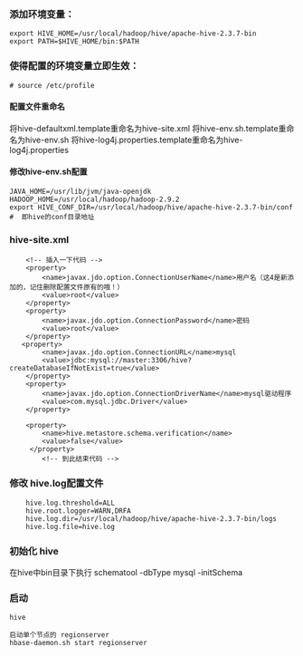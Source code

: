 ### 添加环境变量：

```
export HIVE_HOME=/usr/local/hadoop/hive/apache-hive-2.3.7-bin
export PATH=$HIVE_HOME/bin:$PATH
```

### 使得配置的环境变量立即生效：

```
# source /etc/profile
```



#### 配置文件重命名

将hive-defaultxml.template重命名为hive-site.xml
将hive-env.sh.template重命名为hive-env.sh
将hive-log4j.properties.template重命名为hive-log4j.properties

#### 修改hive-env.sh配置

```shell
JAVA_HOME=/usr/lib/jvm/java-openjdk
HADOOP_HOME=/usr/local/hadoop/hadoop-2.9.2
export HIVE_CONF_DIR=/usr/local/hadoop/hive/apache-hive-2.3.7-bin/conf    #  即hive的conf目录地址
```

### hive-site.xml

```
    <!-- 插入一下代码 -->
    <property>
        <name>javax.jdo.option.ConnectionUserName</name>用户名（这4是新添加的，记住删除配置文件原有的哦！）
        <value>root</value>
    </property>
    <property>
        <name>javax.jdo.option.ConnectionPassword</name>密码
        <value>root</value>
    </property>
   <property>
        <name>javax.jdo.option.ConnectionURL</name>mysql
        <value>jdbc:mysql://master:3306/hive?createDatabaseIfNotExist=true</value>
    </property>
    <property>
        <name>javax.jdo.option.ConnectionDriverName</name>mysql驱动程序
        <value>com.mysql.jdbc.Driver</value>
    </property>

    <property>
        <name>hive.metastore.schema.verification</name>
        <value>false</value>
     </property>
        <!-- 到此结束代码 -->
```

### 修改 hive.log配置文件

        hive.log.threshold=ALL
        hive.root.logger=WARN,DRFA
        hive.log.dir=/usr/local/hadoop/hive/apache-hive-2.3.7-bin/logs
        hive.log.file=hive.log
### 初始化 hive

在hive中bin目录下执行 schematool -dbType mysql -initSchema

### 启动

```
hive

启动单个节点的 regionserver
hbase-daemon.sh start regionserver
```